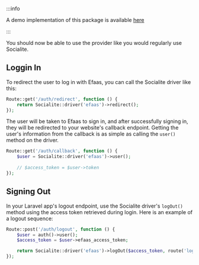 :::info

A demo implementation of this package is available [here](https://github.com/ncit-devs/Efaas-Implementation-Javaabu)

:::

You should now be able to use the provider like you would regularly use Socialite.

## Loggin In

To redirect the user to log in with Efaas, you can call the Socialite driver like this:

```php
Route::get('/auth/redirect', function () {
    return Socialite::driver('efaas')->redirect();
});
```

The user will be taken to Efaas to sign in, and after successfully signing in, they will be redirected to your website's callback endpoint. Getting the user's information from the callback is as simple as calling the `user()` method on the driver.

```php
Route::get('/auth/callback', function () {
    $user = Socialite::driver('efaas')->user();
 
    // $access_token = $user->token
});
```

## Signing Out

In your Laravel app's logout endpoint, use the Socialite driver's `logOut()` method using the access token retrieved during login. Here is an example of a logout sequence:

```php
Route::post('/auth/logout', function () {
    $user = auth()->user();
    $access_token = $user->efaas_access_token;

    return Socialite::driver('efaas')->logOut($access_token, route('login'));
});
```











